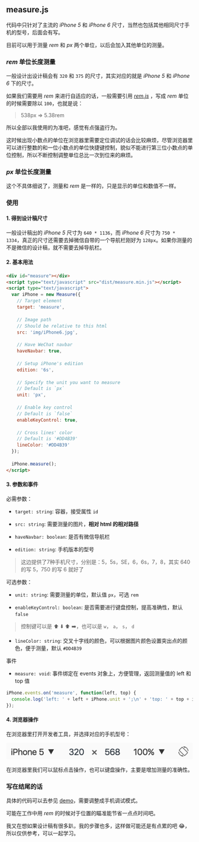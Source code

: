 ## measure.js

代码中只针对了主流的 *iPhone 5* 和 *iPhone 6* 尺寸，当然也包括其他相同尺寸手机的型号，后面会有写。

目前可以用于测量 *rem* 和 *px* 两个单位，以后会加入其他单位的测量。

### *rem* 单位长度测量

一般设计出设计稿会有 `320` 和 `375` 的尺寸，其实对应的就是 *iPhone 5* 和 *iPhone 6* 下的尺寸。

如果我们需要用 *rem* 来进行自适应的话，一般需要引用 [*rem.js*](assets/scripts/rem.js) ，写成 *rem* 单位的时候需要除以 `100`，也就是说：

> 538px => 5.38rem

所以全部以我使用的为准吧，感觉有点强盗行为。

这时候出现小数点的单位在浏览器里需要定位调试的话会比较麻烦，尽管浏览器里可以进行整数的和一位小数点的单位快捷键控制，貌似不能进行第三位小数点的单位控制，所以不断控制调整单位总比一次到位来的麻烦。

### *px* 单位长度测量

这个不具体细说了，测量和 *rem* 是一样的，只是显示的单位和数值不一样。

### 使用

#### 1. 得到设计稿尺寸

一般设计稿出的 *iPhone 5* 尺寸为 `640 * 1136`，而 *iPhone 6* 尺寸为 `750 * 1334`，真正的尺寸还需要去掉微信自带的一个导航栏刚好为 `128px`。如果你测量的不是微信的设计稿，就不需要去掉导航栏。

#### 2. 基本用法

```html
<div id="measure"></div>
<script type="text/javascript" src="dist/measure.min.js"></script>
<script type="text/javascript">
  var iPhone = new Measure({
    // Target element
    target: 'measure',

    // Image path
    // Should be relative to this html
    src: 'img/iPhone6.jpg',

    // Have WeChat navbar
    haveNavbar: true,

    // Setup iPhone's edition
    edition: '6s',

    // Specify the unit you want to measure
    // Default is `px`
    unit: 'px',

    // Enable key control
    // Default is `false`
    enableKeyControl: true,

    // Cross lines' color
    // Default is '#DD4B39'
    lineColor: '#DD4B39'
  });

  iPhone.measure();
</script>
```

####  3. 参数和事件

必需参数：

- `target: string`: 容器，接受属性 `id`

- `src: string`: 需要测量的图片，**相对 html 的相对路径**

- `haveNavbar: boolean`: 是否有微信导航栏

- `edition: string`: 手机版本的型号

> 这边提供了7种手机尺寸，分别是：5，5s，SE，6，6s，7，8，其实 640 的写 5，750 的写 6 就好了

可选参数：

- `unit: string`: 需要测量的单位，默认值 `px`，可选 `rem`

- `enableKeyControl: boolean`: 是否需要进行键盘控制，提高准确性，默认 `false`

> 控制键可以是 ⬆️ ⬇️ ⬆️ ➡️，也可以是 `w`， `a`， `s`， `d`

- `lineColor: string`: 交叉十字线的颜色，可以根据图片颜色设置突出点的颜色，便于测量，默认 `#DD4B39`

事件

- `measure: void`: 事件绑定在 events 对象上，方便管理，返回测量值的 left 和 top 值

```javascript
iPhone.events.on('measure', function(left, top) {
  console.log('left: ' + left + iPhone.unit + ';\n' + 'top: ' + top + iPhone.unit + ';');
});
```

####  4. 浏览器操作

在浏览器里打开开发者工具，并选择对应的手机型号：

![iPhone](assets/iPhone.png)

在浏览器里我们可以鼠标点击操作，也可以键盘操作，主要是增加测量的准确性。

### 写在结尾的话

具体的代码可以去参见 [demo](https://chen38.github.io/measurejs/)，需要调整成手机调试模式。

可能在工作中用 *rem* 的时候对于位置的瞄准能节省一点点时间吧。

我又在想如果设计稿有很多趴，我的步骤也多，这样做可能还是有点累的吧 😂，所以仅供参考，可以一起学习。
